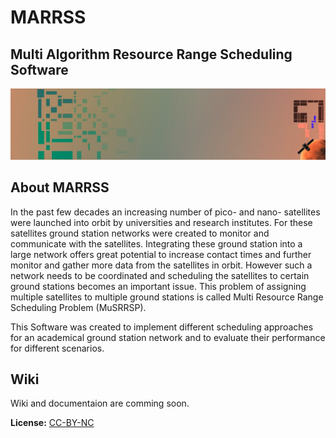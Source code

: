 # MARRSS
## Multi Algorithm Resource Range Scheduling Software

[![](https://github.com/1manprojects/marrss/blob/master/logo.png?raw=true)](https://1manprojects.de)


## About MARRSS
In the past few decades an increasing number of pico- and nano- satellites were launched into orbit by universities and research institutes. For these satellites ground station networks were created to monitor and communicate with the satellites. Integrating these ground station into a large network offers great potential to increase contact times and further monitor and gather more data from the satellites in orbit. However such a network needs to be coordinated and scheduling the satellites to certain ground stations becomes an important issue. This problem of assigning multiple satellites to multiple ground stations is called Multi Resource Range Scheduling Problem (MuSRRSP). 

This Software was created to implement different scheduling approaches for an academical ground station network and to evaluate their performance for different scenarios.  

## Wiki
Wiki and documentaion are comming soon.


**License:** [CC-BY-NC](https://github.com/1manprojects/marrss/blob/master/License.txt)
